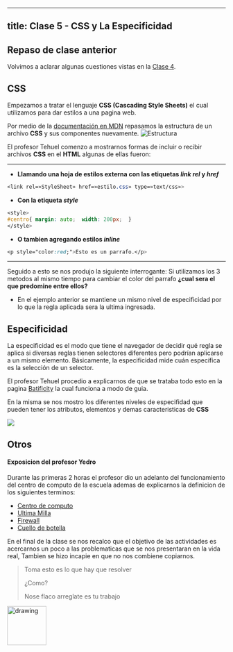 
---
title: Clase 5 - CSS y La Especificidad
---




## Repaso de clase anterior

Volvimos a aclarar algunas cuestiones vistas en la [Clase 4](/clases/2022-03-28).




## CSS
Empezamos a tratar el lenguaje **CSS (Cascading Style Sheets)**  el cual utilizamos para dar estilos a una pagina web.

Por medio de la [documentación en MDN](https://developer.mozilla.org/es/docs/Learn/Getting_started_with_the_web/CSS_basics) repasamos la estructura de un archivo  **CSS** y sus componentes nuevamente.
![Estructura](https://mdn.mozillademos.org/files/11925/csspartes.png "Estructura")

El profesor Tehuel comenzo a mostrarnos formas de incluir o recibir archivos **CSS** en el **HTML** algunas de ellas fueron:

------------



-   **Llamando una hoja de estilos externa con las etiquetas *link rel* y *href***
```css
<link rel=»StyleSheet» href=»estilo.css» type=»text/css»>
```



-   **Con la etiqueta *style***  
```css
<style>
#centro{ margin: auto;  width: 200px;  }
</style>
```



- **O tambien agregando estilos *inline***
```css
<p style="color:red;">Esto es un parrafo.</p>
```

------------

Seguido a esto se nos produjo la siguiente interrogante:
Si utilizamos los 3 metodos al mismo tiempo para cambiar el color del parrafo **¿cual sera el que predomine entre ellos?**
- En el ejemplo anterior se mantiene un mismo nivel de especificidad por lo que la regla aplicada sera la ultima ingresada.


## Especificidad

La especificidad es el modo que tiene el navegador de decidir qué regla se aplica si diversas reglas tienen selectores diferentes pero podrían aplicarse a un mismo elemento. Básicamente, la especificidad mide cuán específica es la selección de un selector.

El profesor Tehuel procedio a explicarnos de que se trataba todo esto  en la pagina [Batificity](http://http://batificity.com/ "Batificity") la cual funciona a modo de guia.

En la misma se nos mostro los diferentes niveles de especifidad que pueden tener los atributos, elementos y demas caracteristicas de **CSS**

![](https://imgur.com/auHfYtF.png)

## Otros
#### Exposicion del profesor Yedro

Durante las primeras 2 horas el profesor dio un adelanto del funcionamiento del centro de computo de la escuela ademas de explicarnos la definicion de los siguientes terminos:
  - [Centro de computo](https://definicion.de/centro-de-computo/)
  - [Ultima Milla](https://www.iwinds.com.ar/ultima-milla#:~:text=La%20%C2%AB%C3%BAltima%20milla%C2%BB%20es%20definida,en%20cualquier%20lugar%20del%20pa%C3%ADs.)
  - [Firewall](https://es.wikipedia.org/wiki/Cortafuegos_(inform%C3%A1tica))
  - [Cuello de botella](https://es.wikipedia.org/wiki/Cuello_de_botella)

En el final de la clase se nos recalco que el objetivo de las actividades es acercarnos un poco a las problematicas que se nos presentaran en la vida real, Tambien se hizo incapie en que no nos combiene copiarnos.

> Toma esto es lo que hay que resolver
> 
>¿Como?
>
> Nose flaco arreglate es tu trabajo



<img src="https://imgur.com/KGR0Jm2.png" alt="drawing" width="90" />
